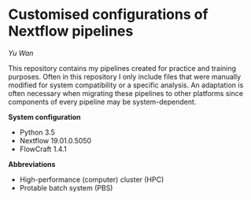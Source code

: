 # Customised configurations of Nextflow pipelines

*Yu Wan*



This repository contains my pipelines created for practice and training purposes. Often in this repository I only include files that were manually modified for system compatibility or a specific analysis. An adaptation is often necessary when migrating these pipelines to other platforms since components of every pipeline may be system-dependent.



**System configuration**

- Python 3.5
- Nextflow 19.01.0.5050
- FlowCraft 1.4.1



**Abbreviations**

- High-performance (computer) cluster (HPC)
- Protable batch system (PBS)

